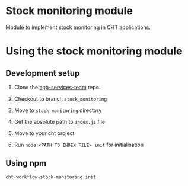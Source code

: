 # Stock monitoring module

Module to implement stock monitoring in CHT applications.

# Using the stock monitoring module

## Development setup

1. Clone the [app-services-team](https://github.com/medic/app-services-team) repo.

2. Checkout to branch `stock_monitoring`

3. Move to `stock-monitoring` directory

4. Get the absolute path to `index.js` file

5. Move to your cht project

5. Run `node <PATH TO INDEX FILE> init` for initialisation


## Using npm

`cht-workflow-stock-monitoring init`
